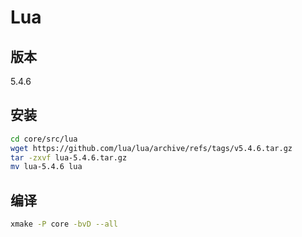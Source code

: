 # Lua

## 版本

5.4.6

## 安装

```bash
cd core/src/lua
wget https://github.com/lua/lua/archive/refs/tags/v5.4.6.tar.gz
tar -zxvf lua-5.4.6.tar.gz
mv lua-5.4.6 lua
```

## 编译

```bash
xmake -P core -bvD --all
```
